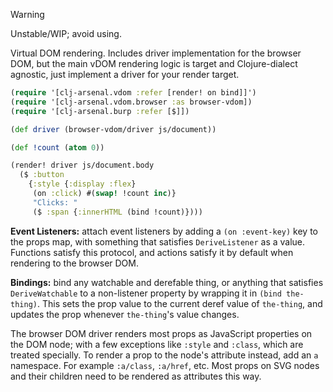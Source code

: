 > [!WARNING]
> Unstable/WIP; avoid using.

Virtual DOM rendering.  Includes driver implementation for the
browser DOM, but the main vDOM rendering logic is target and
Clojure-dialect agnostic, just implement a driver for your
render target.

```clojure
(require '[clj-arsenal.vdom :refer [render! on bind]]')
(require '[clj-arsenal.vdom.browser :as browser-vdom])
(require '[clj-arsenal.burp :refer [$]])

(def driver (browser-vdom/driver js/document))

(def !count (atom 0))

(render! driver js/document.body
  ($ :button
    {:style {:display :flex}
     (on :click) #(swap! !count inc)}
     "Clicks: "
     ($ :span {:innerHTML (bind !count)})))
```

**Event Listeners:** attach event listeners by adding a `(on :event-key)`
key to the props map, with something that satisfies `DeriveListener` as
a value.  Functions satisfy this protocol, and actions satisfy it by default
when rendering to the browser DOM.

**Bindings:** bind any watchable and derefable thing, or anything that
satisfies `DeriveWatchable` to a non-listener property by wrapping it
in `(bind the-thing)`.  This sets the prop value to the current deref
value of `the-thing`, and updates the prop whenever `the-thing`'s value
changes.

The browser DOM driver renders most props as JavaScript properties on
the DOM node; with a few exceptions like `:style` and `:class`, which
are treated specially.  To render a prop to the node's attribute instead,
add an `a` namespace.  For example `:a/class`, `:a/href`, etc.  Most props
on SVG nodes and their children need to be rendered as attributes this way.
